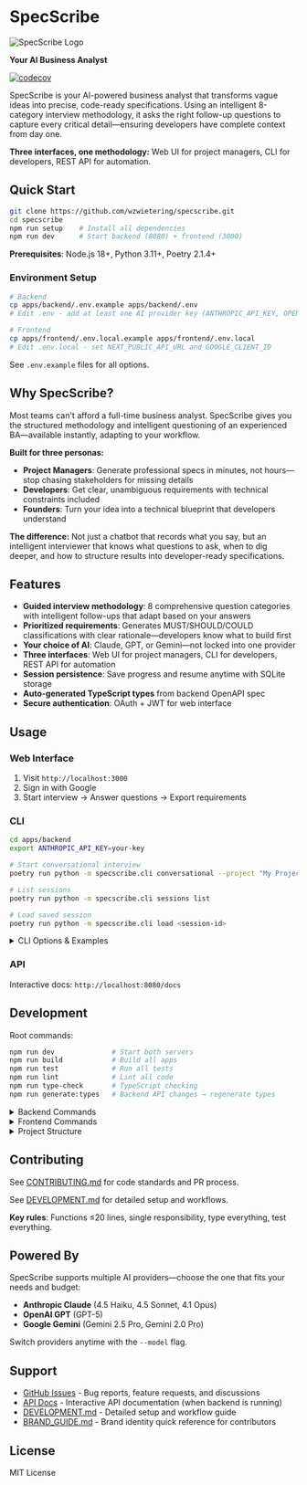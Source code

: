 # SpecScribe

![SpecScribe Logo](./logo-full.svg)

**Your AI Business Analyst**

[![codecov](https://codecov.io/gh/wzwietering/specscribe/branch/master/graph/badge.svg)](https://codecov.io/gh/wzwietering/specscribe)

SpecScribe is your AI-powered business analyst that transforms vague ideas into precise, code-ready specifications. Using an intelligent 8-category interview methodology, it asks the right follow-up questions to capture every critical detail—ensuring developers have complete context from day one.

**Three interfaces, one methodology:** Web UI for project managers, CLI for developers, REST API for automation.

## Quick Start

```bash
git clone https://github.com/wzwietering/specscribe.git
cd specscribe
npm run setup    # Install all dependencies
npm run dev      # Start backend (8080) + frontend (3000)
```

**Prerequisites**: Node.js 18+, Python 3.11+, Poetry 2.1.4+

### Environment Setup

```bash
# Backend
cp apps/backend/.env.example apps/backend/.env
# Edit .env - add at least one AI provider key (ANTHROPIC_API_KEY, OPENAI_API_KEY, or GEMINI_API_KEY)

# Frontend
cp apps/frontend/.env.local.example apps/frontend/.env.local
# Edit .env.local - set NEXT_PUBLIC_API_URL and GOOGLE_CLIENT_ID
```

See `.env.example` files for all options.

## Why SpecScribe?

Most teams can't afford a full-time business analyst. SpecScribe gives you the structured methodology and intelligent questioning of an experienced BA—available instantly, adapting to your workflow.

**Built for three personas:**
- **Project Managers**: Generate professional specs in minutes, not hours—stop chasing stakeholders for missing details
- **Developers**: Get clear, unambiguous requirements with technical constraints included
- **Founders**: Turn your idea into a technical blueprint that developers understand

**The difference:** Not just a chatbot that records what you say, but an intelligent interviewer that knows what questions to ask, when to dig deeper, and how to structure results into developer-ready specifications.

## Features

- **Guided interview methodology**: 8 comprehensive question categories with intelligent follow-ups that adapt based on your answers
- **Prioritized requirements**: Generates MUST/SHOULD/COULD classifications with clear rationale—developers know what to build first
- **Your choice of AI**: Claude, GPT, or Gemini—not locked into one provider
- **Three interfaces**: Web UI for project managers, CLI for developers, REST API for automation
- **Session persistence**: Save progress and resume anytime with SQLite storage
- **Auto-generated TypeScript types** from backend OpenAPI spec
- **Secure authentication**: OAuth + JWT for web interface

## Usage

### Web Interface

1. Visit `http://localhost:3000`
2. Sign in with Google
3. Start interview → Answer questions → Export requirements

### CLI

```bash
cd apps/backend
export ANTHROPIC_API_KEY=your-key

# Start conversational interview
poetry run python -m specscribe.cli conversational --project "My Project"

# List sessions
poetry run python -m specscribe.cli sessions list

# Load saved session
poetry run python -m specscribe.cli load <session-id>
```

<details>
<summary>CLI Options & Examples</summary>

#### Available Commands

| Command | Description |
|---------|-------------|
| `conversational` | Natural conversation mode |
| `list-sessions` | Show all saved sessions |
| `show-session <id>` | Display session details and export |
| `delete-session <id>` | Delete a session |

#### Common Options

| Option | Default | Description |
|--------|---------|-------------|
| `--project TEXT` | (required) | Project name |
| `--out PATH` | requirements.md | Output file path |
| `--model TEXT` | anthropic:claude-3-5-haiku-20241022 | Format: `provider:model-name` |
| `--db-path PATH` | specscribe.db | Database location |
| `--max-questions INT` | 25 | Max questions (conversational only) |

#### Examples

```bash
# Different AI providers
poetry run python -m specscribe.cli conversational \
  --project "E-commerce App" \
  --model "openai:gpt-4"

poetry run python -m specscribe.cli conversational \
  --project "Mobile App" \
  --model "gemini:gemini-1.5-pro"

# Custom output
poetry run python -m specscribe.cli conversational \
  --project "My Project" \
  --out "./docs/requirements.md" \
  --max-questions 15
```

#### What You Get

Generated Markdown specifications include:
- **Project Overview**: Clear description and business context
- **Structured Interview**: Q&A organized by 8 categories (Scope, Users, Technical Constraints, Success Metrics, Risks, Timeline, Budget, and Stakeholders)
- **Prioritized Requirements**: MUST/SHOULD/COULD classification with rationale explaining why each requirement matters
- **Developer-Ready**: Clear enough to start coding immediately—no guesswork required

</details>

### API

Interactive docs: `http://localhost:8080/docs`

## Development

Root commands:
```bash
npm run dev              # Start both servers
npm run build            # Build all apps
npm run test             # Run all tests
npm run lint             # Lint all code
npm run type-check       # TypeScript checking
npm run generate:types   # Backend API changes → regenerate types
```

<details>
<summary>Backend Commands</summary>

```bash
cd apps/backend

poetry run python specscribe/api_server.py  # Start server
poetry run pytest                                 # Tests
poetry run pytest --cov=specscribe         # Tests + coverage
poetry run ruff check .                          # Lint
poetry run ruff format .                         # Format
poetry run alembic upgrade head                  # Run migrations
```

</details>

<details>
<summary>Frontend Commands</summary>

```bash
cd apps/frontend

npm run dev          # Dev server
npm run build        # Production build
npm run start        # Production server
npm run lint         # Lint
npm run type-check   # Type checking
```

</details>

<details>
<summary>Project Structure</summary>

```
specscribe/
├── apps/
│   ├── backend/          # FastAPI Python app
│   └── frontend/         # Next.js React app
├── packages/
│   └── shared-types/     # Auto-generated TypeScript types
├── tools/scripts/        # Build scripts
└── .github/workflows/    # CI/CD
```

</details>

## Contributing

See [CONTRIBUTING.md](CONTRIBUTING.md) for code standards and PR process.

See [DEVELOPMENT.md](DEVELOPMENT.md) for detailed setup and workflows.

**Key rules**: Functions ≤20 lines, single responsibility, type everything, test everything.

## Powered By

SpecScribe supports multiple AI providers—choose the one that fits your needs and budget:

- **Anthropic Claude** (4.5 Haiku, 4.5 Sonnet, 4.1 Opus)
- **OpenAI GPT** (GPT-5)
- **Google Gemini** (Gemini 2.5 Pro, Gemini 2.0 Pro)

Switch providers anytime with the `--model` flag.

## Support

- [GitHub Issues](https://github.com/wzwietering/specscribe/issues) - Bug reports, feature requests, and discussions
- [API Docs](http://localhost:8080/docs) - Interactive API documentation (when backend is running)
- [DEVELOPMENT.md](DEVELOPMENT.md) - Detailed setup and workflow guide
- [BRAND_GUIDE.md](BRAND_GUIDE.md) - Brand identity quick reference for contributors

## License

MIT License
